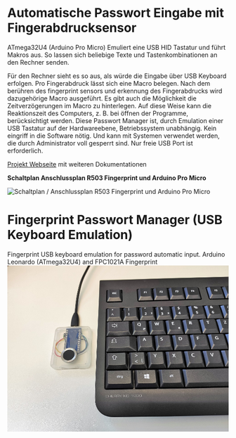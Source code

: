 # Automatische Passwort Eingabe mit Fingerabdrucksensor
ATmega32U4 (Arduino Pro Micro) Emuliert eine USB HID Tastatur und führt Makros aus. So lassen sich beliebige Texte und Tastenkombinationen an den Rechner senden.

Für den Rechner sieht es so aus, als würde die Eingabe über USB Keyboard erfolgen.
Pro Fingerabdruck lässt sich eine Macro belegen. Nach dem berühren des fingerprint sensors und erkennung des Fingerabdrucks wird dazugehörige Macro ausgeführt.
Es gibt auch die Möglichkeit die Zeitverzögerungen im Macro zu hinterlegen. Auf diese Weise kann die Reaktionszeit des Computers, z. B. bei öffnen der Programme, berücksichtigt werden.
Diese Passwort Manager ist, durch Emulation einer USB Tastatur auf der Hardwareebene, Betriebssystem unabhängig. Kein eingriff in die Software nötig. Und kann mit Systemen verwendet werden, die durch Administrator voll gesperrt sind. Nur freie USB Port ist erforderlich. 


[Projekt Webseite](https://esp8266-server.de/fingerprint.html) mit weiteren Dokumentationen

**Schaltplan  Anschlussplan R503 Fingerprint und Arduino Pro Micro**

![Schaltplan / Anschlussplan R503 Fingerprint und Arduino Pro Micro](https://esp8266-server.de/dateien/fingerprint/SchaltplGr.png)



# Fingerprint Passwort Manager (USB Keyboard Emulation)
Fingerprint USB keyboard emulation for password automatic input. Arduino Leonardo (ATmega32U4) and FPC1021A Fingerprint
![Fingerprint password manager USB keyboard emulation](https://github.com/MichaelDworkin/Fingerprint-Macro-Key-USB-HID/blob/main/IMG_20210428_085550.jpg?raw=true)
